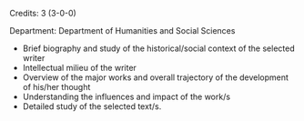 Credits: 3 (3-0-0)

Department: Department of Humanities and Social Sciences


- Brief biography and study of the historical/social context of the selected writer
- Intellectual milieu of the writer
- Overview of the major works and overall trajectory of the development of his/her thought
- Understanding the influences and impact of the work/s
- Detailed study of the selected text/s.